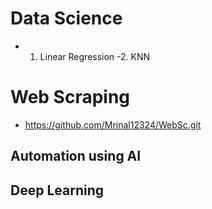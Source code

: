 # Data Science
- 1. Linear Regression
-2. KNN
# Web Scraping 
  - https://github.com/Mrinal12324/WebSc.git
## Automation using AI
## Deep Learning 
